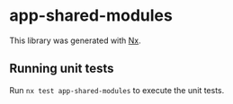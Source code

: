 # app-shared-modules

This library was generated with [Nx](https://nx.dev).

## Running unit tests

Run `nx test app-shared-modules` to execute the unit tests.
